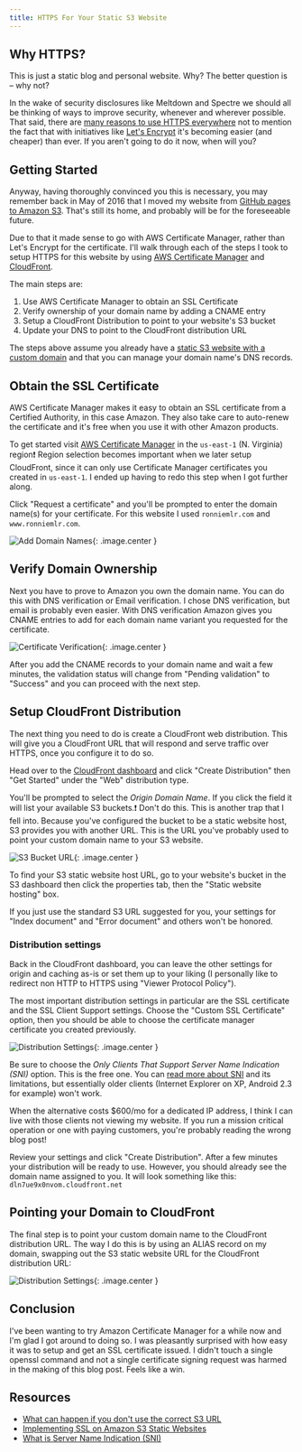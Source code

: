 ```yaml
---
title: HTTPS For Your Static S3 Website
---
```


## Why HTTPS?

This is just a static blog and personal website. Why? The better question is &ndash; why not?

In the wake of security disclosures like
Meltdown and Spectre we should all be thinking of ways to improve security,
whenever and wherever possible. That said, there are [many reasons to use HTTPS
everywhere](https://https.cio.gov/everything/) not to mention the fact that with
initiatives like [Let's Encrypt](http://letsencrypt.org) it's becoming easier
(and cheaper) than ever. If you aren't going to do it now, when will you?

## Getting Started

Anyway, having thoroughly convinced you this is necessary, you may remember back
in May of 2016 that I moved my website from [GitHub pages to Amazon
S3](/2016/05/19/static-website-hosting-on-amazon-s3/). That's still its home,
and probably will be for the foreseeable future.

Due to that it made sense to go with AWS Certificate Manager, rather than Let's
Encrypt for the certificate. I'll walk through each of the steps I took to setup
HTTPS for this website by using [AWS Certificate
Manager](https://aws.amazon.com/certificate-manager/) and
[CloudFront](https://aws.amazon.com/cloudfront/).

The main steps are:

1. Use AWS Certificate Manager to obtain an SSL Certificate
1. Verify ownership of your domain name by adding a CNAME entry
1. Setup a CloudFront Distribution to point to your website's S3 bucket
1. Update your DNS to point to the CloudFront distribution URL

The steps above assume you already have a [static S3 website with
a custom domain](https://docs.aws.amazon.com/AmazonS3/latest/dev/website-hosting-custom-domain-walkthrough.html#tutorial-contents)
and that you can manage your domain name's DNS records.

## Obtain the SSL Certificate

AWS Certificate Manager makes it easy to obtain an SSL certificate from a
Certified Authority, in this case Amazon. They also take care to auto-renew the
certificate and it's free when you use it with other Amazon products.

To get started visit [AWS Certificate
Manager](https://console.aws.amazon.com/acm/home?region=us-east-1#/) in the
`us-east-1` (N. Virginia) region:exclamation: Region selection becomes important when we later setup
CloudFront, since it can only use Certificate Manager certificates you created in `us-east-1`. I ended
up having to redo this step when I got further along.

Click "Request a certificate" and you'll be prompted to enter the domain name(s)
for your certificate. For this website I used `ronniemlr.com` and
`www.ronniemlr.com`.

![Add Domain Names](/images/posts/amazon-cert-add-domains.png){: .image.center }

## Verify Domain Ownership

Next you have to prove to Amazon you own the domain name. You can do this with
DNS verification or Email verification. I chose DNS verification, but email is
probably even easier. With DNS verification Amazon gives you CNAME entries to
add for each domain name variant you requested for the certificate.

![Certificate Verification](/images/posts/amazon-cert-verification.png){: .image.center }

After you add the CNAME records to your domain name and wait a few minutes, the
validation status will change from "Pending validation" to "Success" and you can
proceed with the next step.

## Setup CloudFront Distribution

The next thing you need to do is create a CloudFront web distribution. This will
give you a CloudFront URL that will respond and serve traffic over
HTTPS, once you configure it to do so.

Head over to the [CloudFront
dashboard](https://console.aws.amazon.com/cloudfront/home) and click "Create
Distribution" then "Get Started" under the "Web" distribution type.

You'll be prompted to select the _Origin Domain Name_. If you click the field it will
list your available S3 buckets.:exclamation: Don't do this. This is another trap that I fell into.
Because you've configured the bucket to be a static website host, S3 provides
you with another URL. This is the URL you've probably used to point your
custom domain name to your S3 website.

![S3 Bucket URL](/images/posts/amazon-cert-s3-properties.png){: .image.center }

To find your S3 static website host URL, go to your website's bucket in the S3 dashboard
then click the properties tab, then the "Static website hosting" box.

If you just use the standard S3 URL suggested for you, your settings for
"Index document" and "Error document" and others won't be honored.

### Distribution settings

Back in the CloudFront dashboard, you can leave the other settings for origin
and caching as-is or set them up to your liking (I personally like to redirect
non HTTP to HTTPS using "Viewer Protocol Policy").

The most important distribution settings in particular are the SSL certificate
and the SSL Client Support settings. Choose the "Custom SSL Certificate" option,
then you should be able to choose the certificate manager certificate you
created previously.

![Distribution Settings](/images/posts/amazon-cert-cloudfront-distribution.png){: .image.center }

Be sure to choose the _Only Clients That Support Server Name Indication (SNI)_
option. This is the free one. You can [read more about
SNI](https://https.cio.gov/sni/) and its limitations, but essentially older
clients (Internet Explorer on XP, Android 2.3 for example) won't work.

When the alternative costs $600/mo for a dedicated IP address, I think I can
live with those clients not viewing my website. If you run a mission critical
operation or one with paying customers, you're probably reading the wrong blog post!

Review your settings and click "Create Distribution". After a few minutes your
distribution will be ready to use. However, you should already see the domain name
assigned to you. It will look something like this: `dln7ue9x0nvom.cloudfront.net`

## Pointing your Domain to CloudFront

The final step is to point your custom domain name to the CloudFront
distribution URL. The way I do this is by using an ALIAS record on my domain,
swapping out the S3 static website URL for the CloudFront distribution URL:

![Distribution Settings](/images/posts/amazon-cert-dns-alias.png){: .image.center }

## Conclusion

I've been wanting to try Amazon Certificate Manager for a while now and I'm glad
I got around to doing so. I was pleasantly surprised with how easy it was to
setup and get an SSL certificate issued. I didn't touch a single openssl command
and not a single certificate signing request was harmed in the making of this
blog post. Feels like a win.

## Resources

* [What can happen if you don't use the correct S3 URL](https://serverfault.com/a/776143)
* [Implementing SSL on Amazon S3 Static Websites](https://knightlab.northwestern.edu/2015/05/21/implementing-ssl-on-amazon-s3-static-websites/)
* [What is Server Name Indication (SNI)](https://https.cio.gov/sni/)
